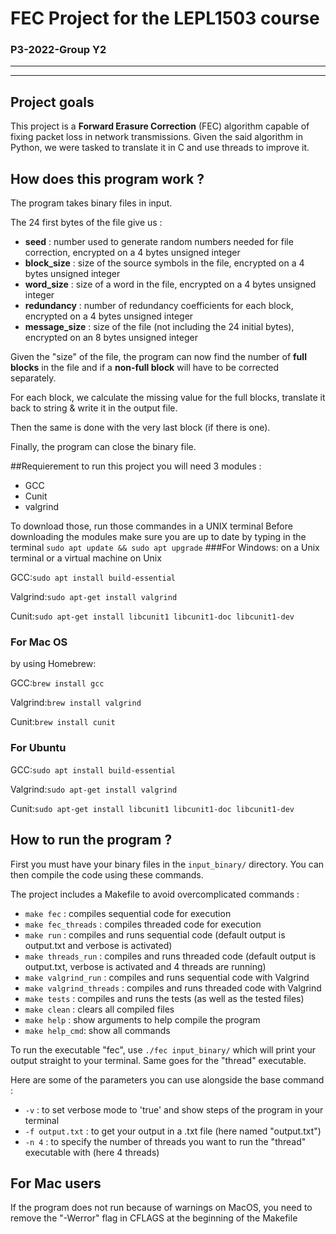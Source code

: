 # FEC Project for the LEPL1503 course

### P3-2022-Group Y2

---
---
## Project goals

This project is a **Forward Erasure Correction** (FEC) algorithm capable of fixing packet loss in network transmissions.
Given the said algorithm in Python, we were tasked to translate it in C and use threads to improve it.
## How does this program work ?

The program takes binary files in input.

The 24 first bytes of the file give us :
- **seed** : number used to generate random numbers needed for file correction, encrypted on a 4 bytes unsigned integer
- **block_size** : size of the source symbols in the file, encrypted on a 4 bytes unsigned integer
- **word_size** : size of a word in the file, encrypted on a 4 bytes unsigned integer
- **redundancy** : number of redundancy coefficients for each block, encrypted on a 4 bytes unsigned integer
- **message_size** : size of the file (not including the 24 initial bytes), encrypted on an 8 bytes unsigned integer

Given the "size" of the file, the program can now find the number of **full blocks** in the file and if a **non-full block** will have to be corrected separately.

For each block, we calculate the missing value for the full blocks, translate it back to string & write it in the output file.

Then the same is done with the very last block (if there is one).

Finally, the program can close the binary file.

##Requierement
to run this project you will need 3 modules :
- GCC
- Cunit
- valgrind

To download those, run those commandes in a UNIX terminal
Before downloading the modules make sure you are up to date by typing in the terminal `sudo apt update && sudo apt upgrade`
###For Windows:
on a Unix terminal or a virtual machine on Unix

GCC:`sudo apt install build-essential`

Valgrind:`sudo apt-get install valgrind`

Cunit:`sudo apt-get install libcunit1 libcunit1-doc libcunit1-dev`

### For Mac OS

by using Homebrew:

GCC:`brew install gcc`

Valgrind:`brew install valgrind`

Cunit:`brew install cunit`

### For Ubuntu
GCC:`sudo apt install build-essential`

Valgrind:`sudo apt-get install valgrind`

Cunit:`sudo apt-get install libcunit1 libcunit1-doc libcunit1-dev`

## How to run the program ?

First you must have your binary files in the `input_binary/` directory.
You can then compile the code using these commands.

The project includes a Makefile to avoid overcomplicated commands :
- `make fec` : compiles sequential code for execution
- `make fec_threads` : compiles threaded code for execution
- `make run` : compiles and runs sequential code (default output is output.txt and verbose is activated)
- `make threads_run` : compiles and runs threaded code (default output is output.txt, verbose is activated and 4 threads are running)
- `make valgrind_run` : compiles and runs sequential code with Valgrind
- `make valgrind_threads` : compiles and runs threaded code with Valgrind
- `make tests` : compiles and runs the tests (as well as the tested files)
- `make clean` : clears all compiled files
- `make help` : show arguments to help compile the program
- `make help_cmd`: show all commands

To run the executable "fec", use `./fec input_binary/` which will print your output straight to your terminal.
Same goes for the "thread" executable.

Here are some of the parameters you can use alongside the base command :
- `-v` : to set verbose mode to 'true' and show steps of the program in your terminal
- `-f output.txt` : to get your output in a .txt file (here named "output.txt")
- `-n 4` : to specify the number of threads you want to run the "thread" executable with (here 4 threads)
## For Mac users

If the program does not run because of warnings on MacOS, you need to remove the "-Werror" flag in CFLAGS at the beginning of the Makefile